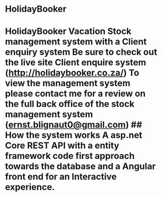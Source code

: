 # HolidayBooker
# HolidayBooker Vacation Stock management system with a Client enquiry system Be sure to check out the live site Client enquire system (http://holidaybooker.co.za/) To view the management system please contact me for a review on the full back office of the stock management system (ernst.blignaut0@gmail.com)  ## How the system works A asp.net Core REST API with a entity framework code first approach towards the database and a  Angular front end for an Interactive experience.
